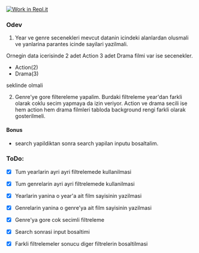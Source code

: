 [![Work in Repl.it](https://classroom.github.com/assets/work-in-replit-14baed9a392b3a25080506f3b7b6d57f295ec2978f6f33ec97e36a161684cbe9.svg)](https://classroom.github.com/online_ide?assignment_repo_id=4127195&assignment_repo_type=AssignmentRepo)
### Odev

1. Year ve genre secenekleri mevcut datanin icindeki alanlardan olusmali ve yanlarina parantes icinde sayilari yazilmali.

Ornegin data icerisinde 2 adet Action 3 adet Drama filmi var ise secenekler.

- Action(2)
- Drama(3)

seklinde olmali


2. Genre'ye gore filtereleme yapalim. Burdaki filtreleme year'dan farkli olarak 
coklu secim yapmaya da izin veriyor. Action ve drama secili ise hem action hem drama filmleri tabloda background rengi farkli olarak gosterilmeli.
   

#### Bonus
- search yapildiktan sonra search yapilan inputu bosaltalim.


### ToDo:
  - [x] Tum yearlarin ayri ayri filtrelemede kullanilmasi
  - [x] Tum genrelarin ayri ayri filtrelemede kullanilmasi
  - [x] Yearlarin yanina o year'a ait film sayisinin yazilmasi
  - [x] Genrelarin yanina o genre'ya ait film sayisinin yazilmasi
  - [x] Genre'ya gore cok secimli filtreleme
  - [x] Search sonrasi input bosaltimi
  - [x] Farkli filtrelemeler sonucu diger filtrelerin bosaltilmasi

